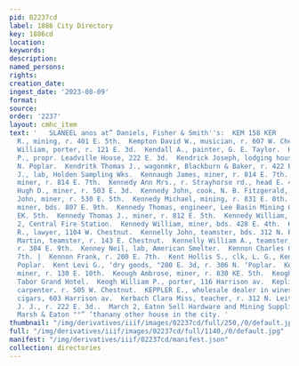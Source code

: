 ```yaml
---
pid: 02237cd
label: 1886 City Directory
key: 1886cd
location: 
keywords: 
description: 
named_persons: 
rights: 
creation_date: 
ingest_date: '2023-08-09'
format: 
source: 
order: '2237'
layout: cmhc_item
text: '   SLANEEL anos at” Daniels, Fisher & Smith''s:  KEM 158 KER     Kemper I.
  R., mining, r. 401 E. 5th.  Kempton David W., musician, r. 607 W. Chestnut.  Kempton
  William, porter, r. 121 E. 3d.  Kendall A., painter, G. E. Taylor.  Kendrick Edward
  P., propr. Leadville House, 222 E. 3d.  Kendrick Joseph, lodging house, r. 1303
  N. Poplar.  Kendritk Thomas J., wagonmkr, Blackburn & Baker, r. 422 EK. 6th.  Kenik
  J., lab, Holden Sampling Wks.  Kennaugh James, miner, r. 814 E. 7th.  Kennaugh John,
  miner, r. 814 E. 7th.  Kennedy Ann Mrs., r. Strayhorse rd., head E. 4th.  Kennedy
  Hugh D., miner, r. 503 E. 3d.  Kennedy John, cook, N. B. Fitzgerald, r. 148 W. Chestnut.  Kennedy
  John, miner, r. 530 E. 5th.  Kennedy Michael, mining, r. 831 E. 8th.  Kennedy Samuel,
  miner, bds. 807 E. 9th.  Kennedy Thomas, engineer, Lee Basin Mining Co.; r. 530
  EK. 5th.  Kennedy Thomas J., miner, r. 812 E. 5th.  Kennedy William, pipeman, Hose
  2, Central Fire Station.  Kennedy William, miner, bds. 428 E. 4th.  Kennedy William
  R., lawyer, 1104 W. Chestnut.  Kennelly John, teamster, bds. 312 N. Poplar.  Kennelly
  Martin, teamster, r. 143 E. Chestnut.  Kennelly William A., teamster, Howie Bros.,
  r. 304 E. 9th.  Kenney Neil, lab, American Smelter.  Kennon Charles C., r. 200 E.
  7th. |  Kennon Frank, r. 200 E. 7th.  Kent Hollis S., clk, L. G., Kent, r. 306 N.
  Poplar.  Kent Levi G., ‘dry goods, "200 E. 3d, r. 306 N. ‘Poplar.  Kenton Harvey,
  miner, r. 130 E. 10th.  Keough Ambrose, miner, r. 830 KE. 5th.  Keogh Thomas, waiter,
  Tabor Grand Hotel.  Keogh William P., porter, 116 Harrison av.  Keplinger Luther,
  carpenter. r. 505 W. Chestnut.  KEPPLER E., wholesale dealer in wines, liquors and
  cigars, 603 Harrison av.  Kerbach Clara Miss, teacher, r. 312 N. Leiter av.  Kerevien
  J. J., r. 222 E. 3d..  March 2, Eatnn Sell Hardware and Mining Supplies cheaper
  Marsh & Eaton °°” ‘thanany other house in the city. '
thumbnail: "/img/derivatives/iiif/images/02237cd/full/250,/0/default.jpg"
full: "/img/derivatives/iiif/images/02237cd/full/1140,/0/default.jpg"
manifest: "/img/derivatives/iiif/02237cd/manifest.json"
collection: directories
---
```

